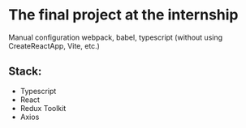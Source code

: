 # The final project at the internship

Manual configuration webpack, babel, typescript (without using CreateReactApp, Vite, etc.)

## Stack:
- Typescript
- React
- Redux Toolkit
- Axios
